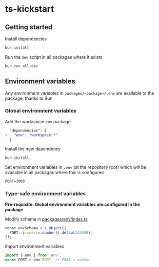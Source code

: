# ts-kickstart

## Getting started

Install dependencies

```sh
bun install
```

Run the `dev` script in all packages where it exists

```sh
bun run all:dev
```

## Environment variables

Any environment variables in `packages/<package>/.env` are available to the package, thanks to Bun

### Global environment variables

Add the workspace `env` package

```diff
  "dependencies": {
+   "env": "workspace:*"
  }
```

Install the new dependency

```sh
bun install
```

Set environment variables in `.env` (at the repository root) which will be available in all packages where this is configured

```properties
PORT=3000
```

### Type-safe environment variables

**Pre-requisite: Global environment variables are configured in the package**

Modify schema in [packages/env/index.ts](`packages/env/index.ts`)

```ts
const envSchema = z.object({
  PORT: z.coerce.number().default(3000),
});
```

Import environment variables

```ts
import { env } from 'env';
const PORT = env.PORT; // PORT = number
```
